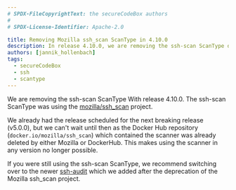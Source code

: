 ```yaml
---
# SPDX-FileCopyrightText: the secureCodeBox authors
#
# SPDX-License-Identifier: Apache-2.0

title: Removing Mozilla ssh_scan ScanType in 4.10.0
description: In release 4.10.0, we are removing the ssh-scan ScanType due to the deletion of the associated Docker Hub repository. Users are advised to switch to the newer ssh-audit scanner, introduced after the deprecation of Mozilla's ssh_scan project.
authors: [jannik_hollenbach]
tags:
  - secureCodeBox
  - ssh
  - scantype
---
```


We are removing the ssh-scan ScanType With release 4.10.0.
The ssh-scan ScanType was using the [mozilla/ssh_scan](https://github.com/mozilla/ssh_scan) project.

<!-- truncate -->

We already had the release scheduled for the next breaking release (v5.0.0), but we can't wait until then as the Docker Hub repository (`docker.io/mozilla/ssh_scan`) which contained the scanner was already deleted by either Mozilla or DockerHub.
This makes using the scanner in any version no longer possible.

If you were still using the ssh-scan ScanType, we recommend switching over to the newer [ssh-audit](https://www.securecodebox.io/docs/scanners/ssh-audit) which we added after the deprecation of the Mozilla ssh_scan project.
